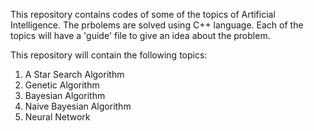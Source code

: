 This repository contains codes of some of the topics of Artificial Intelligence.
The prbolems are solved using C++ language.
Each of the topics will have a 'guide' file to give an idea about the problem.

This repository will contain the following topics:


1. A Star Search Algorithm
2. Genetic Algorithm
3. Bayesian Algorithm
4. Naive Bayesian Algorithm
5. Neural Network

